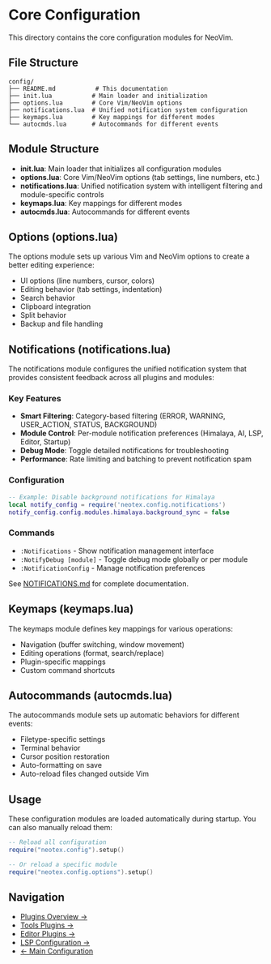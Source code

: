 # Core Configuration

This directory contains the core configuration modules for NeoVim.

## File Structure

```
config/
├── README.md           # This documentation
├── init.lua           # Main loader and initialization
├── options.lua        # Core Vim/NeoVim options
├── notifications.lua  # Unified notification system configuration
├── keymaps.lua        # Key mappings for different modes
└── autocmds.lua       # Autocommands for different events
```

## Module Structure

- **init.lua**: Main loader that initializes all configuration modules
- **options.lua**: Core Vim/NeoVim options (tab settings, line numbers, etc.)
- **notifications.lua**: Unified notification system with intelligent filtering and module-specific controls
- **keymaps.lua**: Key mappings for different modes
- **autocmds.lua**: Autocommands for different events

## Options (options.lua)

The options module sets up various Vim and NeoVim options to create a better editing experience:

- UI options (line numbers, cursor, colors)
- Editing behavior (tab settings, indentation)
- Search behavior
- Clipboard integration
- Split behavior
- Backup and file handling

## Notifications (notifications.lua)

The notifications module configures the unified notification system that provides consistent feedback across all plugins and modules:

### Key Features
- **Smart Filtering**: Category-based filtering (ERROR, WARNING, USER_ACTION, STATUS, BACKGROUND)
- **Module Control**: Per-module notification preferences (Himalaya, AI, LSP, Editor, Startup)
- **Debug Mode**: Toggle detailed notifications for troubleshooting
- **Performance**: Rate limiting and batching to prevent notification spam

### Configuration
```lua
-- Example: Disable background notifications for Himalaya
local notify_config = require('neotex.config.notifications')
notify_config.config.modules.himalaya.background_sync = false
```

### Commands
- `:Notifications` - Show notification management interface
- `:NotifyDebug [module]` - Toggle debug mode globally or per module  
- `:NotificationConfig` - Manage notification preferences

See [NOTIFICATIONS.md](../../docs/NOTIFICATIONS.md) for complete documentation.

## Keymaps (keymaps.lua)

The keymaps module defines key mappings for various operations:

- Navigation (buffer switching, window movement)
- Editing operations (format, search/replace)
- Plugin-specific mappings
- Custom command shortcuts

## Autocommands (autocmds.lua)

The autocommands module sets up automatic behaviors for different events:

- Filetype-specific settings
- Terminal behavior
- Cursor position restoration
- Auto-formatting on save
- Auto-reload files changed outside Vim

## Usage

These configuration modules are loaded automatically during startup. You can also manually reload them:

```lua
-- Reload all configuration
require("neotex.config").setup()

-- Or reload a specific module
require("neotex.config.options").setup()
```

## Navigation

- [Plugins Overview →](../plugins/README.md)
- [Tools Plugins →](../plugins/tools/README.md)
- [Editor Plugins →](../plugins/editor/README.md)
- [LSP Configuration →](../plugins/lsp/README.md)
- [← Main Configuration](../README.md)